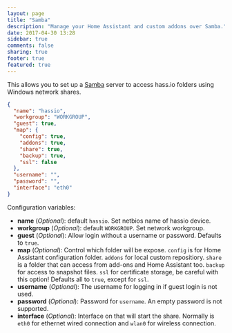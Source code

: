```yaml
---
layout: page
title: "Samba"
description: "Manage your Home Assistant and custom addons over Samba."
date: 2017-04-30 13:28
sidebar: true
comments: false
sharing: true
footer: true
featured: true
---
```


This allows you to set up a [Samba](https://samba.org/) server to access hass.io folders using Windows network shares.

```json
{
  "name": "hassio",
  "workgroup": "WORKGROUP",
  "guest": true,
  "map": {
    "config": true,
    "addons": true,
    "share": true,
    "backup": true,
    "ssl": false
  },
  "username": "",
  "password": "",
  "interface": "eth0"
}
```

Configuration variables:

- **name** (*Optional*): default `hassio`. Set netbios name of hassio device.
- **workgroup** (*Optional*): default `WORKGROUP`. Set network workgroup.
- **guest** (*Optional*): Allow login without a username or password. Defaults to `true`.
- **map** (*Optional*): Control which folder will be expose. `config` is for Home Assistant configuration folder. `addons` for local custom repositiory. `share` is a folder that can access from add-ons and Home Assistant too. `backup` for access to snapshot files. `ssl` for certificate storage, be careful with this option! Defaults all to `true`, except for `ssl`.
- **username** (*Optional*): The username for logging in if guest login is not used.
- **password** (*Optional*): Password for `username`. An empty password is not supported.
- **interface** (*Optional*): Interface on that will start the share. Normally is `eth0` for ethernet wired connection and `wlan0` for wireless connection.
